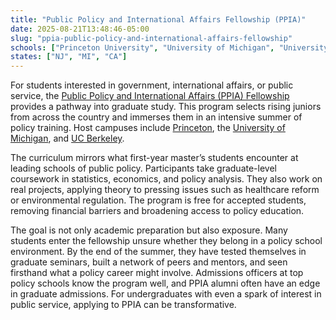 ```yaml
---
title: "Public Policy and International Affairs Fellowship (PPIA)"
date: 2025-08-21T13:48:46-05:00
slug: "ppia-public-policy-and-international-affairs-fellowship"
schools: ["Princeton University", "University of Michigan", "University of California, Berkeley"]
states: ["NJ", "MI", "CA"]
---
```


For students interested in government, international affairs, or public service, the [Public Policy and International Affairs (PPIA) Fellowship](https://www.ppiaprogram.org/) provides a pathway into graduate study. This program selects rising juniors from across the country and immerses them in an intensive summer of policy training. Host campuses include [Princeton](https://www.princeton.edu/), the [University of Michigan](https://www.umich.edu/), and [UC Berkeley](https://www.berkeley.edu/).

The curriculum mirrors what first-year master’s students encounter at leading schools of public policy. Participants take graduate-level coursework in statistics, economics, and policy analysis. They also work on real projects, applying theory to pressing issues such as healthcare reform or environmental regulation. The program is free for accepted students, removing financial barriers and broadening access to policy education.

The goal is not only academic preparation but also exposure. Many students enter the fellowship unsure whether they belong in a policy school environment. By the end of the summer, they have tested themselves in graduate seminars, built a network of peers and mentors, and seen firsthand what a policy career might involve. Admissions officers at top policy schools know the program well, and PPIA alumni often have an edge in graduate admissions. For undergraduates with even a spark of interest in public service, applying to PPIA can be transformative.

